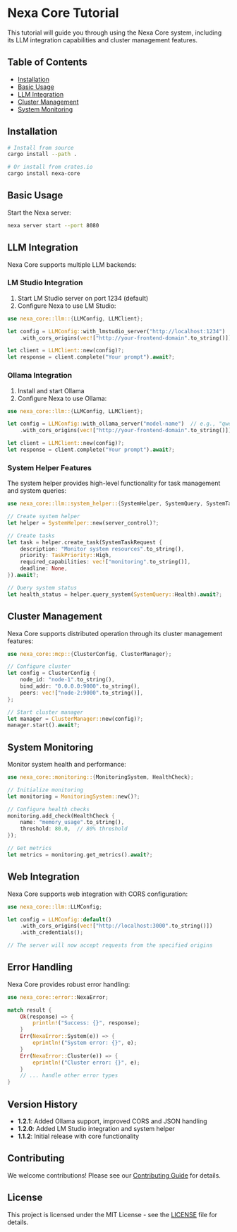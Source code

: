 # Nexa Core Tutorial

This tutorial will guide you through using the Nexa Core system, including its LLM integration capabilities and cluster management features.

## Table of Contents

- [Installation](#installation)
- [Basic Usage](#basic-usage)
- [LLM Integration](#llm-integration)
- [Cluster Management](#cluster-management)
- [System Monitoring](#system-monitoring)

## Installation

```bash
# Install from source
cargo install --path .

# Or install from crates.io
cargo install nexa-core
```

## Basic Usage

Start the Nexa server:

```bash
nexa server start --port 8080
```

## LLM Integration

Nexa Core supports multiple LLM backends:

### LM Studio Integration

1. Start LM Studio server on port 1234 (default)
2. Configure Nexa to use LM Studio:

```rust
use nexa_core::llm::{LLMConfig, LLMClient};

let config = LLMConfig::with_lmstudio_server("http://localhost:1234")
    .with_cors_origins(vec!["http://your-frontend-domain".to_string()]);

let client = LLMClient::new(config)?;
let response = client.complete("Your prompt").await?;
```

### Ollama Integration

1. Install and start Ollama
2. Configure Nexa to use Ollama:

```rust
use nexa_core::llm::{LLMConfig, LLMClient};

let config = LLMConfig::with_ollama_server("model-name")  // e.g., "qwen2.5-coder:7b"
    .with_cors_origins(vec!["http://your-frontend-domain".to_string()]);

let client = LLMClient::new(config)?;
let response = client.complete("Your prompt").await?;
```

### System Helper Features

The system helper provides high-level functionality for task management and system queries:

```rust
use nexa_core::llm::system_helper::{SystemHelper, SystemQuery, SystemTaskRequest};

// Create system helper
let helper = SystemHelper::new(server_control)?;

// Create tasks
let task = helper.create_task(SystemTaskRequest {
    description: "Monitor system resources".to_string(),
    priority: TaskPriority::High,
    required_capabilities: vec!["monitoring".to_string()],
    deadline: None,
}).await?;

// Query system status
let health_status = helper.query_system(SystemQuery::Health).await?;
```

## Cluster Management

Nexa Core supports distributed operation through its cluster management features:

```rust
use nexa_core::mcp::{ClusterConfig, ClusterManager};

// Configure cluster
let config = ClusterConfig {
    node_id: "node-1".to_string(),
    bind_addr: "0.0.0.0:9000".to_string(),
    peers: vec!["node-2:9000".to_string()],
};

// Start cluster manager
let manager = ClusterManager::new(config)?;
manager.start().await?;
```

## System Monitoring

Monitor system health and performance:

```rust
use nexa_core::monitoring::{MonitoringSystem, HealthCheck};

// Initialize monitoring
let monitoring = MonitoringSystem::new()?;

// Configure health checks
monitoring.add_check(HealthCheck {
    name: "memory_usage".to_string(),
    threshold: 80.0,  // 80% threshold
});

// Get metrics
let metrics = monitoring.get_metrics().await?;
```

## Web Integration

Nexa Core supports web integration with CORS configuration:

```rust
use nexa_core::llm::LLMConfig;

let config = LLMConfig::default()
    .with_cors_origins(vec!["http://localhost:3000".to_string()])
    .with_credentials();

// The server will now accept requests from the specified origins
```

## Error Handling

Nexa Core provides robust error handling:

```rust
use nexa_core::error::NexaError;

match result {
    Ok(response) => {
        println!("Success: {}", response);
    }
    Err(NexaError::System(e)) => {
        eprintln!("System error: {}", e);
    }
    Err(NexaError::Cluster(e)) => {
        eprintln!("Cluster error: {}", e);
    }
    // ... handle other error types
}
```

## Version History

- **1.2.1**: Added Ollama support, improved CORS and JSON handling
- **1.2.0**: Added LM Studio integration and system helper
- **1.1.2**: Initial release with core functionality

## Contributing

We welcome contributions! Please see our [Contributing Guide](CONTRIBUTING.md) for details.

## License

This project is licensed under the MIT License - see the [LICENSE](LICENSE) file for details.
